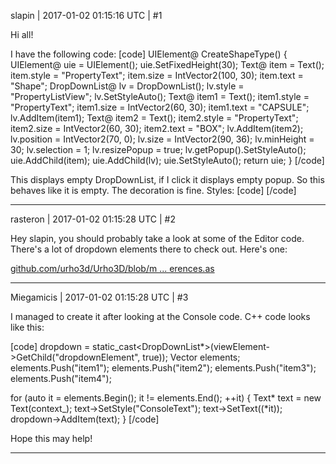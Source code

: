 slapin | 2017-01-02 01:15:16 UTC | #1

Hi all!

I have the following code:
[code]
UIElement@ CreateShapeType()
{
    UIElement@ uie = UIElement();
    uie.SetFixedHeight(30);
    Text@ item = Text();
    item.style = "PropertyText";
    item.size = IntVector2(100, 30);
    item.text = "Shape";
    DropDownList@ lv = DropDownList();
    lv.style = "PropertyListView";
    lv.SetStyleAuto();
    Text@ item1 = Text();
    item1.style = "PropertyText";
    item1.size = IntVector2(60, 30);
    item1.text = "CAPSULE";
    lv.AddItem(item1);
    Text@ item2 = Text();
    item2.style = "PropertyText";
    item2.size = IntVector2(60, 30);
    item2.text = "BOX";
    lv.AddItem(item2);
    lv.position = IntVector2(70, 0);
    lv.size = IntVector2(90, 36);
    lv.minHeight = 30;
    lv.selection = 1;
    lv.resizePopup = true;
    lv.getPopup().SetStyleAuto();
    uie.AddChild(item);
    uie.AddChild(lv);
    uie.SetStyleAuto();
    return uie;
}
[/code]

This displays empty DropDownList, if I click it displays empty popup. So this behaves like it is empty.
The decoration is fine.
Styles:
[code]
    <element type="PropertyText">
        <attribute name="Font" value="Font;Fonts/Anonymous Pro.ttf" />
        <attribute name="Font Size" value="18" />
        <attribute name="Color" value="0.3 0.2 0.2" />
    </element>
    <element type="PropertyListView" style="HierarchyListView">
        <attribute name="Hierarchy Mode" value="true" />
        <attribute name="Base Indent" value="1" />  <!-- Allocate space for overlay icon at the first level -->
        <element type="BorderImage" internal="true">
            <element type="HierarchyContainer" internal="true">
                <attribute name="Layout Mode" value="Vertical" />
            </element>
        </element>
        <element type="UIElement" internal="true">
        </element>
    </element>
[/code]

-------------------------

rasteron | 2017-01-02 01:15:28 UTC | #2

Hey slapin, you should probably take a look at some of the Editor code. There's a lot of dropdown elements there to check out. Here's one:

[github.com/urho3d/Urho3D/blob/m ... erences.as](https://github.com/urho3d/Urho3D/blob/master/bin/Data/Scripts/Editor/EditorPreferences.as)

-------------------------

Miegamicis | 2017-01-02 01:15:28 UTC | #3

I managed to create it after looking at the Console code. C++ code looks like this:

[code]
dropdown = static_cast<DropDownList*>(viewElement->GetChild("dropdownElement", true));
Vector<String> elements;
elements.Push("item1");
elements.Push("item2");
elements.Push("item3");
elements.Push("item4");

for (auto it = elements.Begin(); it != elements.End(); ++it) {
	Text* text = new Text(context_);
	text->SetStyle("ConsoleText");
	text->SetText((*it));
	dropdown->AddItem(text);
}
[/code]

Hope this may help!

-------------------------

